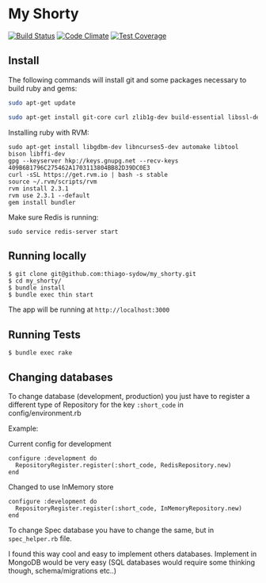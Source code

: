 # My Shorty

[![Build Status](https://travis-ci.org/thiago-sydow/my_shorty.svg?branch=master)](https://travis-ci.org/thiago-sydow/my_shorty)
[![Code Climate](https://codeclimate.com/github/thiago-sydow/my_shorty/badges/gpa.svg)](https://codeclimate.com/github/thiago-sydow/my_shorty)
[![Test Coverage](https://codeclimate.com/github/thiago-sydow/my_shorty/badges/coverage.svg)](https://codeclimate.com/github/thiago-sydow/my_shorty/coverage)

## Install
The following commands will install git and some packages necessary to build ruby and gems:

```sh
sudo apt-get update

sudo apt-get install git-core curl zlib1g-dev build-essential libssl-dev libyaml-dev libsqlite3-dev sqlite3 libxml2-dev libxslt1-dev libcurl4-openssl-dev libffi-dev redis-server
```

Installing ruby with RVM:

```
sudo apt-get install libgdbm-dev libncurses5-dev automake libtool bison libffi-dev
gpg --keyserver hkp://keys.gnupg.net --recv-keys 409B6B1796C275462A1703113804BB82D39DC0E3
curl -sSL https://get.rvm.io | bash -s stable
source ~/.rvm/scripts/rvm
rvm install 2.3.1
rvm use 2.3.1 --default
gem install bundler
```

Make sure Redis is running:
```
sudo service redis-server start
```

## Running locally
```
$ git clone git@github.com:thiago-sydow/my_shorty.git
$ cd my_shorty/
$ bundle install
$ bundle exec thin start
```

The app will be running at `http://localhost:3000`

## Running Tests
```
$ bundle exec rake
```

## Changing databases
To change database (development, production) you just have to register a different type  of Repository for the key `:short_code` in config/environment.rb

Example:

Current config for development
```
configure :development do
  RepositoryRegister.register(:short_code, RedisRepository.new)
end
```

Changed to use InMemory store
```
configure :development do
  RepositoryRegister.register(:short_code, InMemoryRepository.new)
end
```

To change Spec database you have to change the same, but in `spec_helper.rb` file.

I found this way cool and easy to implement others databases. Implement in MongoDB would be very easy (SQL databases would require some thinking though, schema/migrations etc..)
